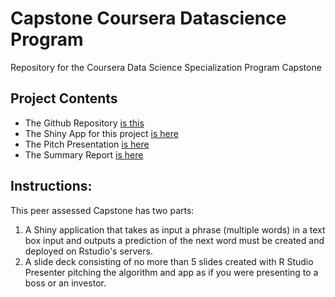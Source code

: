 # Capstone Coursera Datascience Program
Repository for the Coursera Data Science Specialization Program Capstone  

## Project Contents  
- The Github Repository [is this](https://github.com/fjavierGIT/Capstone_Coursera_Datascience)  
- The Shiny App for this project [is here](https://fjavierangoy.shinyapps.io/WordPredictoR)  
- The Pitch Presentation [is here](http://rpubs.com/FJAngoy/wpred_fjag)  
- The Summary Report [is here](http://rpubs.com/FJAngoy/362544)  

## Instructions: 
This peer assessed Capstone has two parts:  
1. A Shiny application that takes as input a phrase (multiple words) in a text box input and outputs a prediction of the next word must be created and deployed on Rstudio's servers.  
2. A slide deck consisting of no more than 5 slides created with R Studio Presenter pitching the algorithm and app as if you were presenting to a boss or an investor.  
